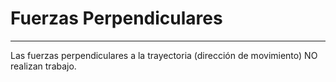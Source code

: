 # Fuerzas Perpendiculares
***
Las fuerzas perpendiculares a la trayectoria (dirección de movimiento) NO realizan trabajo.